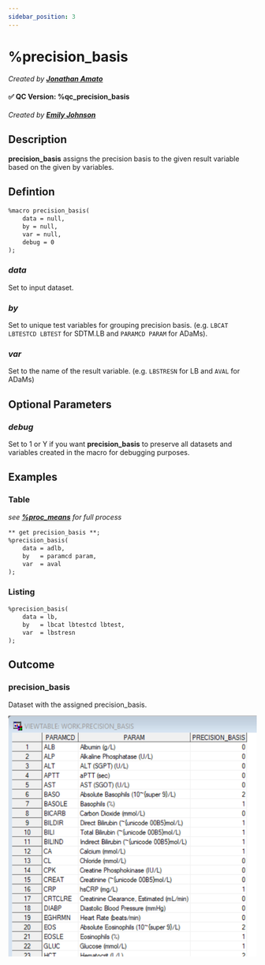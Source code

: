 ```yaml
---
sidebar_position: 3
---
```


# %precision_basis

_Created by [**Jonathan Amato**](mailto:jonathan.amato@emanatebiostats.com?subject=User%20Guide:%20precision_basis)_

#### ✅ QC Version: %qc_precision_basis

_Created by [**Emily Johnson**](mailto:emily.johnson@emanatebiostats.com?subject=User%20Guide:%20qc_precision_basis)_

## Description

**precision_basis** assigns the precision basis to the given result variable based on the given by variables.

## Defintion

```sas
%macro precision_basis(
    data = null,
    by = null,
    var = null,
    debug = 0
);
```

### _data_

Set to input dataset.

### _by_

Set to unique test variables for grouping precision basis. (e.g. `LBCAT LBTESTCD LBTEST` for SDTM.LB and `PARAMCD PARAM` for ADaMs).

### _var_

Set to the name of the result variable. (e.g. `LBSTRESN` for LB and `AVAL` for ADaMs)

## Optional Parameters

### _debug_

Set to 1 or Y if you want **precision_basis** to preserve all datasets and variables created in the macro for debugging purposes.

## Examples

### Table 

_see [**%proc_means**](.\proc-means.md) for full process_

```sas
** get precision_basis **;
%precision_basis(
    data = adlb,
    by   = paramcd param,
    var  = aval
);
```

### Listing

```sas
%precision_basis(
    data = lb,
    by   = lbcat lbtestcd lbtest,
    var  = lbstresn
);
```

## Outcome

### precision_basis

Dataset with the assigned precision_basis.

![](/img/macros/precision_basis1.png)
